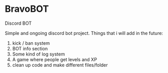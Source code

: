 # BravoBOT
Discord BOT

Simple and ongoing discord bot project.
 Things that i will add in the future:
  1) kick / ban system 
  2) BOT info section
  3) Some kind of log system
  4) A game where people get levels and XP
  5) clean up code and make different files/folder 

